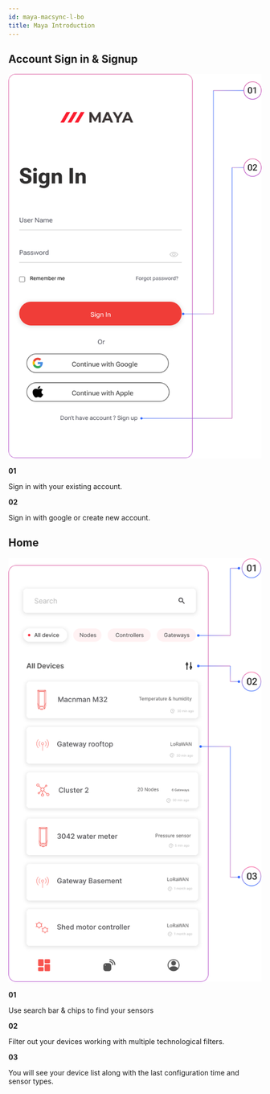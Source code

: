 ```yaml
---
id: maya-macsync-l-bo
title: Maya Introduction
---
```


## Account Sign in & Signup

![title image](./assets/sign.svg)

<div className="reusable-feature-grid">
  <div className="reusable-feature-card">
    <strong>01</strong>
    <p>Sign in with your existing account.</p>
  </div>
  <div className="reusable-feature-card">
    <strong>02</strong>
    <p>Sign in with google or create new account.</p>
  </div>
</div>

## Home

![title image](./assets/home.svg)

<div className="reusable-feature-grid">
  <div className="reusable-feature-card">
    <strong>01</strong>
    <p>Use search bar & chips to find your sensors</p>
  </div>
  <div className="reusable-feature-card">
    <strong>02</strong>
    <p>Filter out your devices working with multiple technological filters.</p>
  </div>
  <div className="reusable-feature-card">
    <strong>03</strong>
    <p>You will see your device list along with the last configuration time and sensor types.</p>
  </div>
</div>

